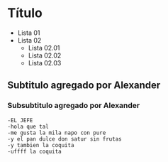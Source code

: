 # Título

- Lista 01
- Lista 02
    - Lista 02.01
    - Lista 02.02
    - Lista 02.03

## Subtitulo agregado por Alexander
### Subsubtitulo agregado por Alexander
	-EL JEFE
	-hola que tal
	-me gusta la mila napo con pure
	-y el pan dulce don satur sin frutas
	-y tambien la coquita
	-uffff la coquita
	
